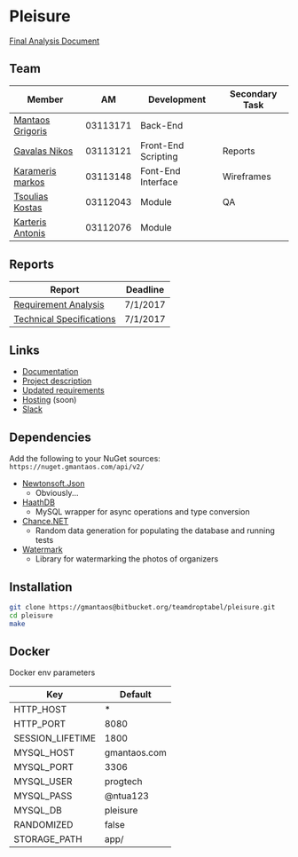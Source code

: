 # Pleisure

[Final Analysis Document](https://bitbucket.org/teamdroptabel/pleisure/src/67c38047709748d5768812dca3df75a3dd32523c/docs/Merged-Full.md?at=master&fileviewer=file-view-default)

## Team

|Member|AM|Development|Secondary Task|
|---|---|---|---|
|[Mantaos Grigoris](https://bitbucket.org/gmantaos/)|03113171|Back-End||
|[Gavalas Nikos](https://bitbucket.org/nickgavalas/)|03113121|Front-End Scripting|Reports|
|[Karameris markos](https://git.gmantaos.com/MarkosK)|03113148|Font-End Interface|Wireframes|
|[Tsoulias Kostas](https://bitbucket.org/Proteas94/)|03112043|Module|QA|
|[Karteris Antonis](https://git.gmantaos.com/UphillD)|03112076|Module| |

## Reports

|Report|Deadline|
|------|--------|
|[Requirement Analysis](https://bitbucket.org/teamdroptabel/pleisure/src/7cb6c296062024cafe0498d5c44a37eba3f6001c/docs/RequirementsAnalysisDocument.md?at=master&fileviewer=file-view-default)|7/1/2017|
|[Technical Specifications](https://bitbucket.org/teamdroptabel/pleisure/src/7cb6c296062024cafe0498d5c44a37eba3f6001c/docs/TechnicalSpecificationsDocument.md?at=master&fileviewer=file-view-default)|7/1/2017|

## Links

- [Documentation](https://git.gmantaos.com/ProgTech/Pleisure/wiki)
- [Project description](https://courses.softlab.ntua.gr/softeng/2017b/Project/project.pdf)
- [Updated requirements](http://courses.softlab.ntua.gr/softeng/2017b/Project/project.v2.pdf)
- [Hosting](https://progtech.gmantaos.com) (soon)
- [Slack](https://progtechteam.slack.com)

## Dependencies

Add the following to your NuGet sources: `https://nuget.gmantaos.com/api/v2/`

- [Newtonsoft.Json](https://www.newtonsoft.com/json)
	- Obviously...
- [HaathDB](https://git.gmantaos.com/Haath/HaathDB)
	- MySQL wrapper for async operations and type conversion
- [Chance.NET](https://github.com/gmantaos/Chance.NET)
	- Random data generation for populating the database and running tests
- [Watermark](https://bitbucket.org/teamdroptabel/watermark)
	- Library for watermarking the photos of organizers

## Installation

```bash
git clone https://gmantaos@bitbucket.org/teamdroptabel/pleisure.git
cd pleisure
make
```

## Docker

Docker env parameters

| Key | Default |
| --- | ------- |
| HTTP_HOST | * |
| HTTP_PORT | 8080 |
| SESSION_LIFETIME | 1800 |
| MYSQL_HOST | gmantaos.com |
| MYSQL_PORT | 3306 | 
| MYSQL_USER | progtech | 
| MYSQL_PASS | @ntua123 |
| MYSQL_DB | pleisure |
| RANDOMIZED | false |
| STORAGE_PATH | app/ |